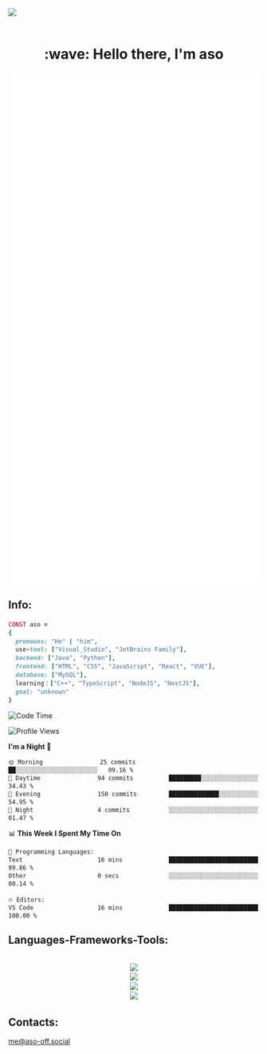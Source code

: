 <img src="https://github.com/Anmol-Baranwal/Cool-GIFs-For-GitHub/assets/74038190/d48893bd-0757-481c-8d7e-ba3e163feae7" />
<br><br>
<h1 align="center" id="macropower-title">:wave: Hello there, I'm aso</h1>
<p align="center"><img src="https://raw.githubusercontent.com/aso-off/aso-off/main/github-metrics.svg" alt="GitHub Streak" class="stats" /></p>
<!-- <p align="left"> My top-using languages: </p> -->
<!-- <p align="center"> <img src="https://github-readme-stats.vercel.app/api?username=aso-off&layout=compact&bg_color=22272E&text_color=9F9F9F" ></p> -->
<!-- <p align="center"> <img src="https://github-readme-stats.vercel.app/api/top-langs/?username=aso-off&layout=compact&bg_color=22272E&text_color=9F9F9F" ></p> -->
<p align="center">

## Info:
```ruby
CONST aso =
{
  pronouns: "He" | "him",
  use-tool: ["Visual_Studio", "JetBrains Family"],
  backend: ["Java", "Python"],
  frontend: ["HTML", "CSS", "JavaScript", "React", "VUE"],
  database: ["MySQL"],
  learning：["C++", "TypeScript", "NodeJS", "NextJS"],
  goal: "unknown"
}
```
<!--START_SECTION:waka-->
![Code Time](http://img.shields.io/badge/Code%20Time-38%20hrs%2023%20mins-blue)

![Profile Views](http://img.shields.io/badge/Profile%20Views-1516-blue)

**I'm a Night 🦉** 

```text
🌞 Morning                25 commits          ██░░░░░░░░░░░░░░░░░░░░░░░   09.16 % 
🌆 Daytime                94 commits          █████████░░░░░░░░░░░░░░░░   34.43 % 
🌃 Evening                150 commits         ██████████████░░░░░░░░░░░   54.95 % 
🌙 Night                  4 commits           ░░░░░░░░░░░░░░░░░░░░░░░░░   01.47 % 
```


📊 **This Week I Spent My Time On** 

```text
💬 Programming Languages: 
Text                     16 mins             █████████████████████████   99.86 % 
Other                    0 secs              ░░░░░░░░░░░░░░░░░░░░░░░░░   00.14 % 

🔥 Editors: 
VS Code                  16 mins             █████████████████████████   100.00 % 
```


<!--END_SECTION:waka-->

<h2 align="left">Languages-Frameworks-Tools: </h2>
<br/>
<div align="center">
<img src="https://skillicons.dev/icons?i=java,python,javascript,typescript&theme=dark" /><br>
  <img src="https://skillicons.dev/icons?i=html,css,react,vue,nodejs,nextjs,bootstrap&theme=dark" /><br>
  <img src="https://skillicons.dev/icons?i=vscode,visualstudio,idea,webstorm,pycharm,figma,ps&theme=dark" /><br>
  <img src="https://skillicons.dev/icons?i=linux,windows,github,git,discord&theme=dark" /><br>
</div>

## Contacts:

me@aso-off.social
